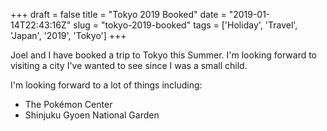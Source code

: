 +++
draft = false
title = "Tokyo 2019 Booked"
date = "2019-01-14T22:43:16Z"
slug = "tokyo-2019-booked"
tags = ['Holiday', 'Travel', 'Japan', '2019', 'Tokyo']
+++

Joel and I have booked a trip to Tokyo this Summer. I'm looking forward to visiting a city I've wanted to see since I was a small child.
<!--more-->
I'm looking forward to a lot of things including:

* The Pokémon Center
* Shinjuku Gyoen National Garden
